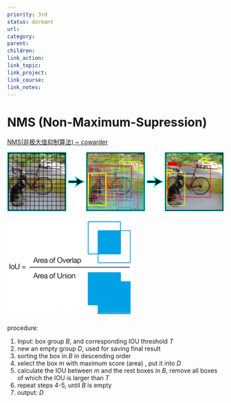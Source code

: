 ```yaml
---
priority: 3rd
status: dormant
url: 
category: 
parent: 
children: 
link_action: 
link_topic: 
link_project: 
link_course: 
link_notes: 
---
```




# NMS (Non-Maximum-Supression)

[NMS(非极大值抑制算法) ~ cowarder](https://cowarder.site/2019/12/25/NMS/)

![](OpenCV/Untitled.png)

![](OpenCV/Untitled%201.png)

procedure:

1. Input: box group $B$, and corresponding IOU threshold $T$
2. new an empty group $D$, used for saving final result
3. sorting the box in $B$ in descending order
4. select the box $m$ with maximum score (area) , put it into $D$
5. calculate the IOU between $m$  and the rest boxes in $B$, remove all boxes of which the IOU is larger than $T$
6. repeat steps 4-5, until $B$  is empty
7. output: $D$